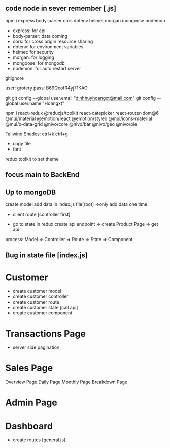 ## code node in sever remember [.js]

npm i express body-parser cors dotenv helmet morgan mongoose nodemon

- express: for api
- body-parser: data coming
- cors: for cross origin resource sharing
- dotenv: for environment variables
- helmet: for security
- morgan: for logging
- mongoose: for mongodb
- nodemon: for auto restart server

gitignore

user: grotery
pass: B69QeofR4yj71KAO

git
git config --global user.email "dinhhuyhoangxt@mail.com"
git config --global user.name "Hoangxt"

<!-- Front -->

npm i react-redux @reduxjs/toolkit react-datepicker react-router-dom@6 @mui/material @emotion/react @emotion/styled @mui/icons-material @mui/x-data-grid @nivo/core @nivo/bar @nivo/geo @nivo/pie

Tailwind Shades:
ctrl+k ctrl+g

- copy file
- font

redux toolkit to set theme

## focus main to BackEnd

## Up to mongoDB

create model
add data in index.js file[root]
=>only add data one time

- client route [controller first]

- go to state in redux create api endpoint => create Product Page => get api

process: Model => Controller => Route => State => Component

## Bug in state file [index.js]

# Customer

- create customer model
- create customer controller
- create customer route
- create customer state [call api]
- create customer component

# Transactions Page

- server side pagination

# Sales Page

Overview Page
Daily Page
Monthly Page
Breakdown Page

# Admin Page

# Dashboard

- create routes [general.js]
